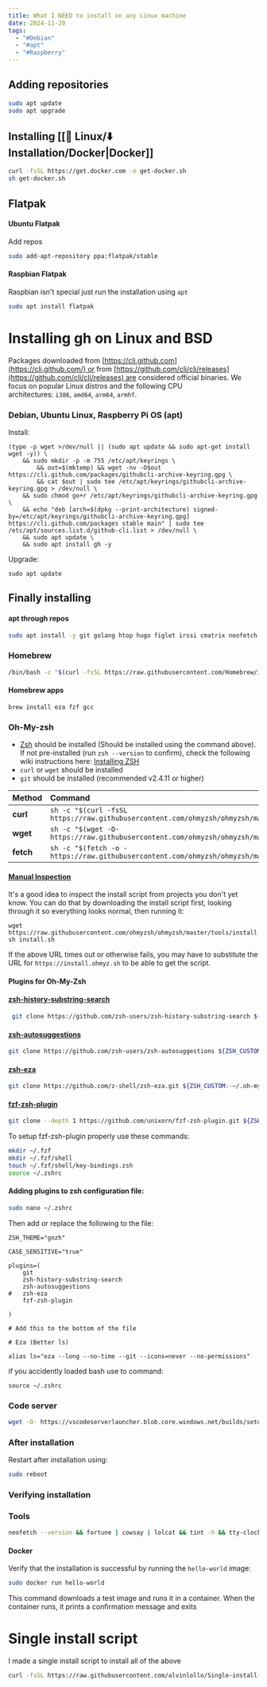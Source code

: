 ```yaml
---
title: What I NEED to install on any Linux machine
date: 2024-11-20
tags:
  - "#Debian"
  - "#apt"
  - "#Raspberry"
---
```

## Adding repositories

```sh
sudo apt update
sudo apt upgrade
```

## Installing [[🐧 Linux/⬇️ Installation/Docker|Docker]]

```bash
curl -fsSL https://get.docker.com -o get-docker.sh
sh get-docker.sh
```

## Flatpak

#### Ubuntu Flatpak

Add repos

```bash
sudo add-apt-repository ppa:flatpak/stable
```

#### Raspbian Flatpak 

Raspbian isn't special just run the installation using ``apt``
```bash
sudo apt install flatpak
```

# Installing gh on Linux and BSD

Packages downloaded from [https://cli.github.com](https://cli.github.com/) or from [https://github.com/cli/cli/releases](https://github.com/cli/cli/releases) are considered official binaries. We focus on popular Linux distros and the following CPU architectures: `i386`, `amd64`, `arm64`, `armhf`.
### Debian, Ubuntu Linux, Raspberry Pi OS (apt)
Install:

```shell
(type -p wget >/dev/null || (sudo apt update && sudo apt-get install wget -y)) \
	&& sudo mkdir -p -m 755 /etc/apt/keyrings \
        && out=$(mktemp) && wget -nv -O$out https://cli.github.com/packages/githubcli-archive-keyring.gpg \
        && cat $out | sudo tee /etc/apt/keyrings/githubcli-archive-keyring.gpg > /dev/null \
	&& sudo chmod go+r /etc/apt/keyrings/githubcli-archive-keyring.gpg \
	&& echo "deb [arch=$(dpkg --print-architecture) signed-by=/etc/apt/keyrings/githubcli-archive-keyring.gpg] https://cli.github.com/packages stable main" | sudo tee /etc/apt/sources.list.d/github-cli.list > /dev/null \
	&& sudo apt update \
	&& sudo apt install gh -y
```

Upgrade:

```shell
sudo apt update
```

## Finally installing

#### apt through repos

```sh
sudo apt install -y git golang htop hugo figlet irssi cmatrix neofetch cowsay fortune-mod tint tty-clock lolcat build-essential hugo libsass1 dpkg npm python3 thefuck docker-ce docker-ce-cli containerd.io docker-buildx-plugin docker-compose-plugin flatpak gnome-software-plugin-flatpak libcurl4-gnutls-dev bsd-mailx needrestart powermgmt-base accountsservice lynx gh wget curl evince zsh --fix-missing
```

### Homebrew

```bash
/bin/bash -c "$(curl -fsSL https://raw.githubusercontent.com/Homebrew/install/HEAD/install.sh)"
```

#### Homebrew apps

```
brew install eza fzf gcc
```
### Oh-My-zsh

- [Zsh](https://www.zsh.org/) should be installed (Should be installed using the command above). If not pre-installed (run `zsh --version` to confirm), check the following wiki instructions here: [Installing ZSH](https://github.com/ohmyzsh/ohmyzsh/wiki/Installing-ZSH)
- `curl` or `wget` should be installed
- `git` should be installed (recommended v2.4.11 or higher)

| Method    | Command                                                                                           |
| :-------- | :------------------------------------------------------------------------------------------------ |
| **curl**  | `sh -c "$(curl -fsSL https://raw.githubusercontent.com/ohmyzsh/ohmyzsh/master/tools/install.sh)"` |
| **wget**  | `sh -c "$(wget -O- https://raw.githubusercontent.com/ohmyzsh/ohmyzsh/master/tools/install.sh)"`   |
| **fetch** | `sh -c "$(fetch -o - https://raw.githubusercontent.com/ohmyzsh/ohmyzsh/master/tools/install.sh)"` |
#### [Manual Inspection](https://github.com/ohmyzsh/ohmyzsh#manual-inspection)

It's a good idea to inspect the install script from projects you don't yet know. You can do that by downloading the install script first, looking through it so everything looks normal, then running it:

```shell
wget https://raw.githubusercontent.com/ohmyzsh/ohmyzsh/master/tools/install.sh
sh install.sh
```

If the above URL times out or otherwise fails, you may have to substitute the URL for `https://install.ohmyz.sh` to be able to get the script.

#### Plugins for Oh-My-Zsh

#### [zsh-history-substring-search](https://github.com/zsh-users/zsh-history-substring-search)

```bash
 git clone https://github.com/zsh-users/zsh-history-substring-search ${ZSH_CUSTOM:-~/.oh-my-zsh/custom}/plugins/zsh-history-substring-search
```

#### [zsh-autosuggestions](https://github.com/zsh-users/zsh-autosuggestions)

```bash
git clone https://github.com/zsh-users/zsh-autosuggestions ${ZSH_CUSTOM:-~/.oh-my-zsh/custom}/plugins/zsh-autosuggestions
```

#### [zsh-eza](https://github.com/z-shell/zsh-eza)

```bash
git clone https://github.com/z-shell/zsh-eza.git ${ZSH_CUSTOM:-~/.oh-my-zsh/custom}/plugins/zsh-eza
```

#### [fzf-zsh-plugin](https://github.com/unixorn/fzf-zsh-plugin)

```bash
git clone --depth 1 https://github.com/unixorn/fzf-zsh-plugin.git ${ZSH_CUSTOM:-~/.oh-my-zsh/custom}/plugins/fzf-zsh-plugin
```

To setup fzf-zsh-plugin properly use these commands:

```sh
mkdir ~/.fzf
mkdir ~/.fzf/shell
touch ~/.fzf/shell/key-bindings.zsh
source ~/.zshrc
```

#### Adding plugins to zsh configuration file:

```bash
sudo nano ~/.zshrc
```

Then add or replace the following to the file:

```source
ZSH_THEME="gnzh"

CASE_SENSITIVE="true"

plugins=(
	git
	zsh-history-substring-search
	zsh-autosuggestions
#	zsh-eza
	fzf-zsh-plugin
	
)

# Add this to the bottom of the file

# Eza (Better ls)

alias ls="eza --long --no-time --git --icons=never --no-permissions"

```

if you accidently loaded bash use to command:
```
source ~/.zshrc
```
### Code server
```bash
wget -O- https://vscodeserverlauncher.blob.core.windows.net/builds/setup-scripts/setup.sh | sh
```

### After installation
Restart after installation using:

```bash
sudo reboot
```

### Verifying installation

### Tools

```bash
neofetch --version && fortune | cowsay | lolcat && tint -h && tty-clock -v | hugo version && python -V && dpkg --version && thefuck --version && docker --version && npm --version && git version && go version
```

#### Docker

Verify that the installation is successful by running the `hello-world` image:

```bash
sudo docker run hello-world
```
  
  This command downloads a test image and runs it in a container. When the container runs, it prints a confirmation message and exits

# Single install script

I made a single install script to install all of the above

```sh
curl -fsSL https://raw.githubusercontent.com/alvinlollo/Single-install-script/refs/heads/main/install.sh| sh
```

